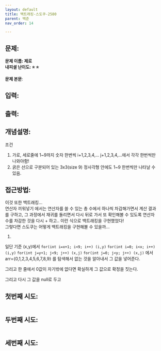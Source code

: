 ```yaml
---
layout: default
title: 백트래킹-스도쿠-2580
parent: 백준
nav_order: 14

---
```


## 문제:   
**문제 이름: 제로**  
**내피셜 난이도: :star: :star:**  

**문제 본문**:  

## 입력:   

## 출력:   

## 개념설명:   
조건 
1. 가로, 세로줄에 1~9까지 숫자 한번씩 i+1,2,3,4,... j+1,2,3,4,...에서 각각 한번씩만 나와야함! 
2. 굵은 선으로 구분되어 있는 3x3(size 9) 정사각형 안에도 1~9 한번씩만 나타날 수 있음. 

## 접근방법:   
이것 또한 백트래킹...  
연산자 끼워넣기 에서는 연산자를 쓸 수 있는 총 수에서 하나씩 차감해가면서 계산 결과를 구하고, 그 과정에서 재귀를 돌리면서 다시 뒤로 가서 또 확인해볼 수 있도록 연산자 수를 차감한 것을 다시 + 하고.. 이런 식으로 백트래킹을 구현했었다!  
그렇다면 스도쿠는 어떻게 백트래킹을 구현해볼 수 있을까...  

1.  
일단 기준 (x,y)에서 `for(int i=x+1; i<9; i++) (i,y)` `for(int i=0; i<x; i++) (i,y)` `for(int j=y+1; j<9; j++) (x,j)` `for(int j=0; j<y; j++) (x,j)` 에서 arr={0,1,2,3,4,5,6,7,8,9} 를 탐색해서 없는 것을 알아내서 그 값을 넣어준다. 

그리고 한 줄에서 0값이 자기밖에 없다면 확실하게 그 값으로 확정을 짓는다. 

그리고 다시 그 값을 null로 두고  

## 첫번째 시도:   
```c++

``` 
## 두번째 시도:   
```c++

``` 
## 세번째 시도:   
```c++
```